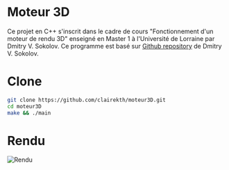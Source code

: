 # Moteur 3D

Ce projet en C++ s'inscrit dans le cadre de cours "Fonctionnement d'un moteur de rendu 3D" enseigné en Master 1 à l'Université de Lorraine par Dmitry V. Sokolov.
Ce programme est basé sur [Github repository](https://github.com/ssloy/tinyrenderer) de Dmitry V. Sokolov.

# Clone

```bash
git clone https://github.com/clairekth/moteur3D.git
cd moteur3D
make && ./main
```

# Rendu

![Rendu](output.tga)
